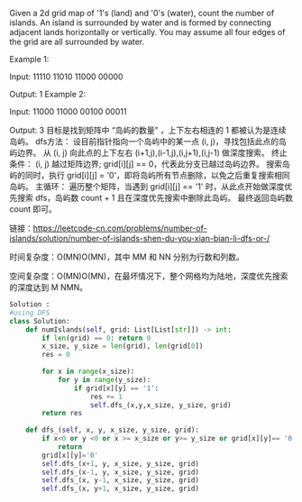 Given a 2d grid map of '1's (land) and '0's (water), count the number of islands. An island is surrounded by water and is formed by connecting adjacent lands horizontally or vertically. You may assume all four edges of the grid are all surrounded by water.

Example 1:

Input:
11110
11010
11000
00000

Output: 1
Example 2:

Input:
11000
11000
00100
00011

Output: 3
目标是找到矩阵中 “岛屿的数量” ，上下左右相连的 1 都被认为是连续岛屿。
dfs方法： 设目前指针指向一个岛屿中的某一点 (i, j)，寻找包括此点的岛屿边界。
从 (i, j) 向此点的上下左右 (i+1,j),(i-1,j),(i,j+1),(i,j-1) 做深度搜索。
终止条件：
(i, j) 越过矩阵边界;
grid[i][j] == 0，代表此分支已越过岛屿边界。
搜索岛屿的同时，执行 grid[i][j] = '0'，即将岛屿所有节点删除，以免之后重复搜索相同岛屿。
主循环：
遍历整个矩阵，当遇到 grid[i][j] == '1' 时，从此点开始做深度优先搜索 dfs，岛屿数 count + 1 且在深度优先搜索中删除此岛屿。
最终返回岛屿数 count 即可。

链接：https://leetcode-cn.com/problems/number-of-islands/solution/number-of-islands-shen-du-you-xian-bian-li-dfs-or-/

时间复杂度：O(MN)O(MN)，其中 MM 和 NN 分别为行数和列数。

空间复杂度：O(MN)O(MN)，在最坏情况下，整个网格均为陆地，深度优先搜索的深度达到 M NMN。

```Python
Solution :
#using DFS 
class Solution:
    def numIslands(self, grid: List[List[str]]) -> int:
        if len(grid) == 0: return 0
        x_size, y_size = len(grid), len(grid[0])
        res = 0
        
        for x in range(x_size):
            for y in range(y_size):
                if grid[x][y] == '1':
                    res += 1
                    self.dfs_(x,y,x_size, y_size, grid)
        return res
    
    def dfs_(self, x, y, x_size, y_size, grid):
        if x<0 or y <0 or x >= x_size or y>= y_size or grid[x][y]== '0':
            return
        grid[x][y]='0'
        self.dfs_(x+1, y, x_size, y_size, grid)
        self.dfs_(x-1, y, x_size, y_size, grid)
        self.dfs_(x, y-1, x_size, y_size, grid)
        self.dfs_(x, y+1, x_size, y_size, grid)
```

